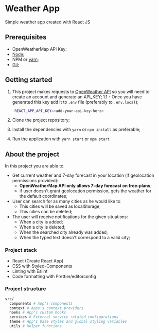 # Weather App

Simple weather app created with React JS

## Prerequisites

- OpenWeatherMap API Key;
- [Node](https://nodejs.org/en/);
- NPM or [yarn](https://classic.yarnpkg.com/en/docs/install#windows-stable);
- [Git](https://git-scm.com/downloads);

## Getting started

1. This project makes requests to [OpenWeather API](https://openweathermap.org/)
   so you will need to create an account and generate an API_KEY;
   1.1 - Once you have generated this key add it to `.env` file (preferably to `.env.local`);

   ```bash
    REACT_APP_API_KEY=<add-your-api-key-here>
   ```

2. Clone the project repository;
3. Install the dependencies with `yarn` or `npm install` as preferable;
4. Run the application with `yarn start` or `npm start`

## About the project

In this project you are able to:

- Get current weather and 7-day forecast in your location (if geolocation permissions provided):
  - **OpenWeatherMap API only allows 7-day forecast on free-plans**;
  - If user doesn't grant geolocation permission, gets the weather for the default coordinates;
- User can search for as many cities as he would like to:
  - This cities will be saved as localStorage;
  - This cities can be deleted;
- The user will receive notifications for the given situations:
  - When a city is added;
  - When a city is deleted;
  - When the searched city already was added;
  - When the typed text doesn't correspond to a valid city;

### Project stack

- React (Create React App)
- CSS with Styled-Components
- Linting with Eslint
- Code formatting with Prettier/editorconfig

### Project structure

```bash
src/
  components # App's components
  context # Apps's context providers
  hooks # App's custom hooks
  services # External service related configurations
  theme # App's base styles and global styling variables
  utils # Helper functions
```

